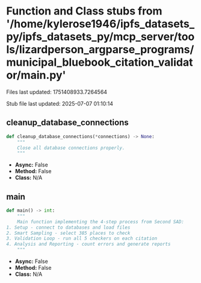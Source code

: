 # Function and Class stubs from '/home/kylerose1946/ipfs_datasets_py/ipfs_datasets_py/mcp_server/tools/lizardperson_argparse_programs/municipal_bluebook_citation_validator/main.py'

Files last updated: 1751408933.7264564

Stub file last updated: 2025-07-07 01:10:14

## cleanup_database_connections

```python
def cleanup_database_connections(*connections) -> None:
    """
    Close all database connections properly.
    """
```
* **Async:** False
* **Method:** False
* **Class:** N/A

## main

```python
def main() -> int:
    """
    Main function implementing the 4-step process from Second SAD:
1. Setup - connect to databases and load files
2. Smart Sampling - select 385 places to check  
3. Validation Loop - run all 5 checkers on each citation
4. Analysis and Reporting - count errors and generate reports
    """
```
* **Async:** False
* **Method:** False
* **Class:** N/A
